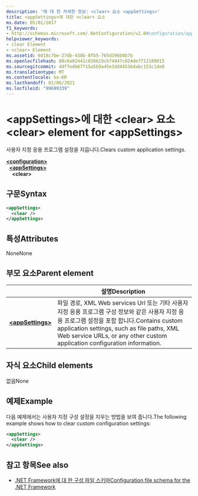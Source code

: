 ```yaml
---
description: '에 대 한 자세한 정보: <clear> 요소 <appSettings>'
title: <appSettings>에 대한 <clear> 요소
ms.date: 05/01/2017
f1_keywords:
- http://schemas.microsoft.com/.NetConfiguration/v2.0#configuration/appSettings/clear
helpviewer_keywords:
- clear Element
- <clear> Element
ms.assetid: 6d18c7be-27db-438b-8fb5-765d396b0b7b
ms.openlocfilehash: 88c6a02441c038619cb74947c024de7712189915
ms.sourcegitcommit: ddf7edb67715a5b9a45e3dd44536dabc153c1de0
ms.translationtype: MT
ms.contentlocale: ko-KR
ms.lasthandoff: 02/06/2021
ms.locfileid: "99699339"
---
```

# <a name="clear-element-for-appsettings"></a><span data-ttu-id="3f290-103">\<appSettings>에 대한 \<clear> 요소</span><span class="sxs-lookup"><span data-stu-id="3f290-103">\<clear> element for \<appSettings></span></span>

<span data-ttu-id="3f290-104">사용자 지정 응용 프로그램 설정을 지웁니다.</span><span class="sxs-lookup"><span data-stu-id="3f290-104">Clears custom application settings.</span></span>

[**\<configuration>**](../configuration-element.md)\
&nbsp;&nbsp;[**\<appSettings>**](appsettings-element-for-configuration.md)\
&nbsp;&nbsp;&nbsp;&nbsp;**\<clear>**

## <a name="syntax"></a><span data-ttu-id="3f290-105">구문</span><span class="sxs-lookup"><span data-stu-id="3f290-105">Syntax</span></span>

```xml
<appSettings>
  <clear />
</appSettings>
```

## <a name="attributes"></a><span data-ttu-id="3f290-106">특성</span><span class="sxs-lookup"><span data-stu-id="3f290-106">Attributes</span></span>

<span data-ttu-id="3f290-107">None</span><span class="sxs-lookup"><span data-stu-id="3f290-107">None</span></span>

## <a name="parent-element"></a><span data-ttu-id="3f290-108">부모 요소</span><span class="sxs-lookup"><span data-stu-id="3f290-108">Parent element</span></span>

|     | <span data-ttu-id="3f290-109">설명</span><span class="sxs-lookup"><span data-stu-id="3f290-109">Description</span></span> |
| --- | ----------- |
| [**\<appSettings>**](appsettings-element-for-configuration.md) | <span data-ttu-id="3f290-110">파일 경로, XML Web services Url 또는 기타 사용자 지정 응용 프로그램 구성 정보와 같은 사용자 지정 응용 프로그램 설정을 포함 합니다.</span><span class="sxs-lookup"><span data-stu-id="3f290-110">Contains custom application settings, such as file paths, XML Web service URLs, or any other custom application configuration information.</span></span> |

## <a name="child-elements"></a><span data-ttu-id="3f290-111">자식 요소</span><span class="sxs-lookup"><span data-stu-id="3f290-111">Child elements</span></span>

<span data-ttu-id="3f290-112">없음</span><span class="sxs-lookup"><span data-stu-id="3f290-112">None</span></span>

## <a name="example"></a><span data-ttu-id="3f290-113">예제</span><span class="sxs-lookup"><span data-stu-id="3f290-113">Example</span></span>

<span data-ttu-id="3f290-114">다음 예제에서는 사용자 지정 구성 설정을 지우는 방법을 보여 줍니다.</span><span class="sxs-lookup"><span data-stu-id="3f290-114">The following example shows how to clear custom configuration settings:</span></span>

```xml
<appSettings>
  <clear />
</appSettings>
```

## <a name="see-also"></a><span data-ttu-id="3f290-115">참고 항목</span><span class="sxs-lookup"><span data-stu-id="3f290-115">See also</span></span>

- [<span data-ttu-id="3f290-116">.NET Framework에 대 한 구성 파일 스키마</span><span class="sxs-lookup"><span data-stu-id="3f290-116">Configuration file schema for the .NET Framework</span></span>](../index.md)
